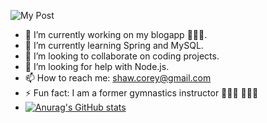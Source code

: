 
![My Post](https://user-images.githubusercontent.com/30012443/133675988-c1e028ff-f810-4e9d-a38e-40d01e0f0a46.png)

- 🔭 I’m currently working on my blogapp 👨🏾‍💻.
- 🌱 I’m currently learning Spring and MySQL.
- 👯 I’m looking to collaborate on coding projects.
- 🤔 I’m looking for help with Node.js.
- 📫 How to reach me: shaw.corey@gmail.com
- ⚡ Fun fact: I am a former gymnastics instructor 🤸🏾‍♂️ 🤸🏾‍♂️
- [![Anurag's GitHub stats](https://github-readme-stats.vercel.app/api?username=shawcorey)](https://github.com/anuraghazra/github-readme-stats)
<!--
**shawcorey/shawcorey** is a ✨ _special_ ✨ repository because its `README.md` (this file) appears on your GitHub profile.

Here are some ideas to get you started:

- 🔭 I’m currently working on my blogapp.
- 🌱 I’m currently learning Spring and MySQL
- 👯 I’m looking to collaborate on everyrthing.
- 🤔 I’m looking for help with JavaScript
- 📫 How to reach me: shaw.corey@gmail.com
- 😄 Pronouns: He/Him
- ⚡ Fun fact: I am a Gymnastics instructor 


-->
